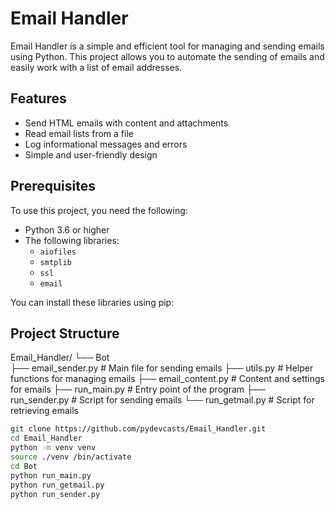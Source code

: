 # Email Handler

Email Handler is a simple and efficient tool for managing and sending emails using Python. This project allows you to automate the sending of emails and easily work with a list of email addresses.

## Features

- Send HTML emails with content and attachments
- Read email lists from a file
- Log informational messages and errors
- Simple and user-friendly design

## Prerequisites

To use this project, you need the following:

- Python 3.6 or higher
- The following libraries:
  - `aiofiles`
  - `smtplib`
  - `ssl`
  - `email`
  
You can install these libraries using pip:

## Project Structure
Email_Handler/
└── ‌Bot  
        ├── email_sender.py        # Main file for sending emails
        ├── utils.py               # Helper functions for managing emails
        ├── email_content.py       # Content and settings for emails
        ├── run_main.py            # Entry point of the program
        ├── run_sender.py          # Script for sending emails
        └── run_getmail.py         # Script for retrieving emails
  

```bash
git clone https://github.com/pydevcasts/Email_Handler.git
cd Email_Handler
python -m venv venv
source ./venv /bin/activate
cd Bot
python run_main.py
python run_getmail.py
python run_sender.py
